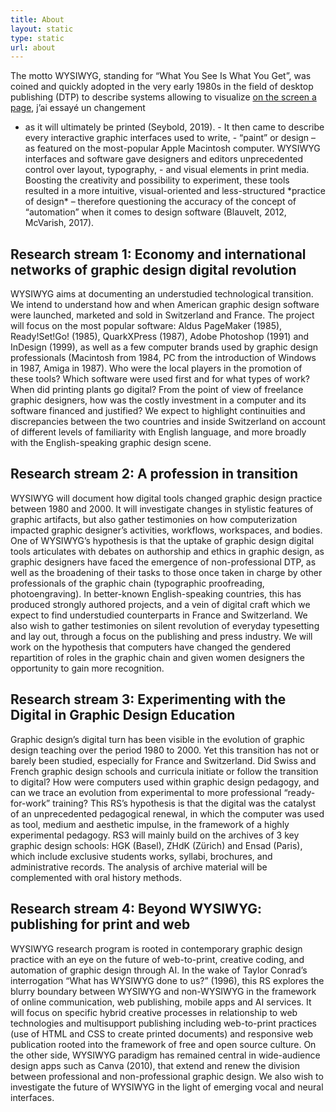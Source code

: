 ```yaml
---
title: About
layout: static
type: static
url: about
---
```

The motto WYSIWYG, standing for “What You See Is What You Get”, was coined and quickly adopted in the very early 1980s in the field of desktop publishing (DTP) to describe systems allowing to visualize [on the screen a page](https://fr.wikipedia.org/wiki/Wikip%C3%A9dia:Accueil_principal), j’ai essayé un changement

* as it will ultimately be printed (Seybold, 2019). - It then came to describe every interactive graphic interfaces used to write, - “paint” or design – as featured on the most-popular Apple Macintosh computer. WYSIWYG interfaces and software gave designers and editors unprecedented control over layout, typography, - and visual elements in print media. Boosting the creativity and possibility to experiment, these tools resulted in a more intuitive, 
  visual-oriented and less-structured \*practice of design\* – therefore questioning the accuracy of the concept of “automation” when it comes to design software (Blauvelt, 2012, McVarish, 2017).

## Research stream 1: Economy and international networks of graphic design digital revolution

WYSIWYG aims at documenting an understudied technological transition. We intend to understand how and when American graphic design software were launched, marketed and sold in Switzerland and France. The project will focus on the most popular software: Aldus PageMaker (1985), Ready!Set!Go! (1985), QuarkXPress (1987), Adobe Photoshop (1991) and InDesign (1999), as well as a few computer brands used by graphic design professionals (Macintosh from 1984, PC from the introduction of Windows in 1987, Amiga in 1987). Who were the local players in the promotion of these tools? Which software were used first and for what types of work? When did printing plants go digital? From the point of view of freelance graphic designers, how was the costly investment in a computer and its software financed and justified? We expect to highlight continuities and discrepancies between the two countries and inside Switzerland on account of different levels of familiarity with English language, and more broadly with the English-speaking graphic design scene.  

## Research stream 2: A profession in transition

WYSIWYG will document how digital tools changed graphic design practice between 1980 and 2000. It will investigate changes in stylistic features of graphic artifacts, but also gather testimonies on how computerization impacted graphic designer’s activities, workflows, workspaces, and bodies. One of WYSIWYG’s hypothesis is that the uptake of graphic design digital tools articulates with debates on authorship and ethics in graphic design, as graphic designers have faced the emergence of non-professional DTP, as well as the broadening of their tasks to those once taken in charge by other professionals of the graphic chain (typographic proofreading, photoengraving). In better-known English-speaking countries, this has produced strongly authored projects, and a vein of digital craft which we expect to find understudied counterparts in France and Switzerland. We also wish to gather testimonies on silent revolution of everyday typesetting and lay out, through a focus on the publishing and press industry. We will work on the hypothesis that computers have changed the gendered repartition of roles in the graphic chain and given women designers the opportunity to gain more recognition. 

## Research stream 3: Experimenting with the Digital in Graphic Design Education

Graphic design’s digital turn has been visible in the evolution of graphic design teaching over the period 1980 to 2000. Yet this transition has not or barely been studied, especially for France and Switzerland. Did Swiss and French graphic design schools and curricula initiate or follow the transition to digital? How were computers used within graphic design pedagogy, and can we trace an evolution from experimental to more professional “ready-for-work” training? This RS’s hypothesis is that the digital was the catalyst of an unprecedented pedagogical renewal, in which the computer was used as tool, medium and aesthetic impulse, in the framework of a highly experimental pedagogy. RS3 will mainly build on the archives of 3 key graphic design schools: HGK (Basel), ZHdK (Zürich) and Ensad (Paris), which include exclusive students works, syllabi, brochures, and administrative records. The analysis of archive material will be complemented with oral history methods. 

## Research stream 4: Beyond WYSIWYG: publishing for print and web

WYSIWYG research program is rooted in contemporary graphic design practice with an eye on the future of web-to-print, creative coding, and automation of graphic design through AI. In the wake of Taylor Conrad’s interrogation “What has WYSIWYG done to us?” (1996), this RS explores the blurry boundary between WYSIWYG and non-WYSIWYG in the framework of online communication, web publishing, mobile apps and AI services. It will focus on specific hybrid creative processes in relationship to web technologies and multisupport publishing including web-to-print practices (use of HTML and CSS to create printed documents) and responsive web publication rooted into the framework of free and open source culture. On the other side, WYSIWYG paradigm has remained central in wide-audience design apps such as Canva (2010), that extend and renew the division between professional and non-professional graphic design. We also wish to investigate the future of WYSIWYG in the light of emerging vocal and neural interfaces.

